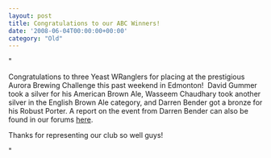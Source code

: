```yaml
---
layout: post
title: Congratulations to our ABC Winners!
date: '2008-06-04T00:00:00+00:00'
category: "Old"
---
```

"<p>Congratulations to three Yeast WRanglers for placing at the prestigious Aurora Brewing Challenge this past weekend in Edmonton!&nbsp; David Gummer took a silver for his American Brown Ale&#44; Wasseem Chaudhary took another silver in the English Brown Ale category&#44; and Darren Bender got a bronze for his Robust Porter.&nbsp;A report on the event from Darren Bender can also be found in our forums <a href="http://www.yeastwranglers.ca/Forums/tabid/191/forumid/6/threadid/235/scope/posts/Default.aspx">here</a>.</p><p>Thanks for representing our club so well guys!</p>"
